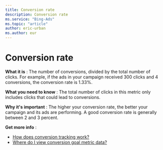```yaml
---
title: Conversion rate
description: Conversion rate
ms.service: "Bing-Ads"
ms.topic: "article"
author: eric-urban
ms.author: eur
---
```


# Conversion rate

**What it is** : The number of conversions, divided by the total number of clicks. For example, if the ads in your campaign received 300 clicks and 4 conversions, the conversion rate is 1.33%.

**What you need to know** : The total number of clicks in this metric only includes clicks that could lead to conversions.

**Why it's important** : The higher your conversion rate, the better your campaign and its ads are performing. A good conversion rate is generally between 2 and 3 percent.

**Get more info** :
- [How does conversion tracking work?](../hlp_BA_CONC_UETv2HowCTWorks.md)
- [Where do I view conversion goal metric data?](../hlp_BA_CONC_UETv2HowCTWhereViewData.md)


